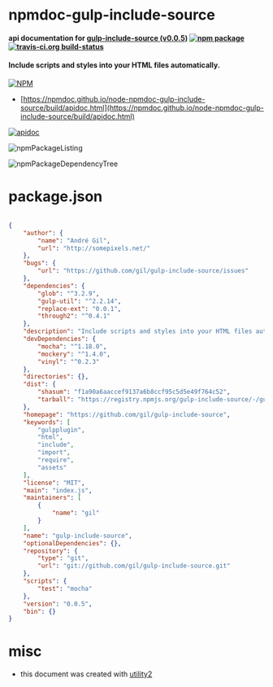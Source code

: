 # npmdoc-gulp-include-source

#### api documentation for  [gulp-include-source (v0.0.5)](https://github.com/gil/gulp-include-source)  [![npm package](https://img.shields.io/npm/v/npmdoc-gulp-include-source.svg?style=flat-square)](https://www.npmjs.org/package/npmdoc-gulp-include-source) [![travis-ci.org build-status](https://api.travis-ci.org/npmdoc/node-npmdoc-gulp-include-source.svg)](https://travis-ci.org/npmdoc/node-npmdoc-gulp-include-source)

#### Include scripts and styles into your HTML files automatically.

[![NPM](https://nodei.co/npm/gulp-include-source.png?downloads=true&downloadRank=true&stars=true)](https://www.npmjs.com/package/gulp-include-source)

- [https://npmdoc.github.io/node-npmdoc-gulp-include-source/build/apidoc.html](https://npmdoc.github.io/node-npmdoc-gulp-include-source/build/apidoc.html)

[![apidoc](https://npmdoc.github.io/node-npmdoc-gulp-include-source/build/screenCapture.buildCi.browser.%252Ftmp%252Fbuild%252Fapidoc.html.png)](https://npmdoc.github.io/node-npmdoc-gulp-include-source/build/apidoc.html)

![npmPackageListing](https://npmdoc.github.io/node-npmdoc-gulp-include-source/build/screenCapture.npmPackageListing.svg)

![npmPackageDependencyTree](https://npmdoc.github.io/node-npmdoc-gulp-include-source/build/screenCapture.npmPackageDependencyTree.svg)



# package.json

```json

{
    "author": {
        "name": "André Gil",
        "url": "http://somepixels.net/"
    },
    "bugs": {
        "url": "https://github.com/gil/gulp-include-source/issues"
    },
    "dependencies": {
        "glob": "^3.2.9",
        "gulp-util": "^2.2.14",
        "replace-ext": "0.0.1",
        "through2": "^0.4.1"
    },
    "description": "Include scripts and styles into your HTML files automatically.",
    "devDependencies": {
        "mocha": "^1.18.0",
        "mockery": "^1.4.0",
        "vinyl": "^0.2.3"
    },
    "directories": {},
    "dist": {
        "shasum": "f1a90a6aaccef9137a6b8ccf95c5d5e49f764c52",
        "tarball": "https://registry.npmjs.org/gulp-include-source/-/gulp-include-source-0.0.5.tgz"
    },
    "homepage": "https://github.com/gil/gulp-include-source",
    "keywords": [
        "gulpplugin",
        "html",
        "include",
        "import",
        "require",
        "assets"
    ],
    "license": "MIT",
    "main": "index.js",
    "maintainers": [
        {
            "name": "gil"
        }
    ],
    "name": "gulp-include-source",
    "optionalDependencies": {},
    "repository": {
        "type": "git",
        "url": "git://github.com/gil/gulp-include-source.git"
    },
    "scripts": {
        "test": "mocha"
    },
    "version": "0.0.5",
    "bin": {}
}
```



# misc
- this document was created with [utility2](https://github.com/kaizhu256/node-utility2)

